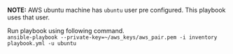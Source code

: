 **NOTE:** AWS ubuntu machine has `ubuntu` user pre configured. This playbook uses that user.

Run playbook using following command.  
`ansible-playbook --private-key=~/aws_keys/aws_pair.pem -i inventory playbook.yml -u ubuntu`
